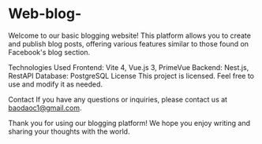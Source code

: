 # Web-blog-
Welcome to our basic blogging website! This platform allows you to create and publish blog posts, offering various features similar to those found on Facebook's blog section.

Technologies Used
Frontend: Vite 4, Vue.js 3, PrimeVue
Backend: Nest.js, RestAPI
Database: PostgreSQL
License
This project is licensed.  Feel free to use and modify it as needed.

Contact
If you have any questions or inquiries, please contact us at baodaoc1@gmail.com.

Thank you for using our blogging platform! We hope you enjoy writing and sharing your thoughts with the world.

